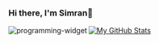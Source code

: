 ### Hi there, I'm Simran👋 

<img src="https://github-readme-stats.vercel.app/api/top-langs/?username=simrank13&layout=compact&theme=radical" alt="programming-widget" align="left"/>

[![My GitHub Stats](https://github-readme-stats.vercel.app/api/?username=simrank13&count_private=true&theme=tokyonight&showicons=true)]()



<!--
**simrank13/simrank13** is a ✨ _special_ ✨ repository because its `README.md` (this file) appears on your GitHub profile.

Here are some ideas to get you started:

- 🔭 I’m currently working on ...
- 🌱 I’m currently learning ...
- 👯 I’m looking to collaborate on ...
- 🤔 I’m looking for help with ...
- 💬 Ask me about ...
- 📫 How to reach me: ...
- 😄 Pronouns: ...
- ⚡ Fun fact: ...
-->
